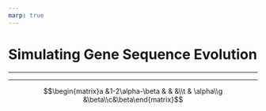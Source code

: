 ```yaml
---
marp: true
---
```

# Simulating Gene Sequence Evolution 

---

---

$$\begin{matrix}a &1-2\alpha-\beta & & &\\t & \alpha\\g &\beta\\c&\beta\end{matrix}$$